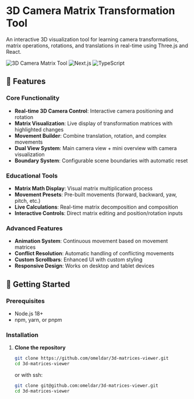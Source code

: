 # 3D Camera Matrix Transformation Tool

An interactive 3D visualization tool for learning camera transformations, matrix operations, rotations, and translations in real-time using Three.js and React.

![3D Camera Matrix Tool](https://img.shields.io/badge/Three.js-Interactive-blue) ![Next.js](https://img.shields.io/badge/Next.js-15-black) ![TypeScript](https://img.shields.io/badge/TypeScript-Ready-blue)

## 🎯 Features

### Core Functionality

- **Real-time 3D Camera Control**: Interactive camera positioning and rotation
- **Matrix Visualization**: Live display of transformation matrices with highlighted changes
- **Movement Builder**: Combine translation, rotation, and complex movements
- **Dual View System**: Main camera view + mini overview with camera visualization
- **Boundary System**: Configurable scene boundaries with automatic reset

### Educational Tools

- **Matrix Math Display**: Visual matrix multiplication process
- **Movement Presets**: Pre-built movements (forward, backward, yaw, pitch, etc.)
- **Live Calculations**: Real-time matrix decomposition and composition
- **Interactive Controls**: Direct matrix editing and position/rotation inputs

### Advanced Features

- **Animation System**: Continuous movement based on movement matrices
- **Conflict Resolution**: Automatic handling of conflicting movements
- **Custom Scrollbars**: Enhanced UI with custom styling
- **Responsive Design**: Works on desktop and tablet devices

## 🚀 Getting Started

### Prerequisites

- Node.js 18+
- npm, yarn, or pnpm

### Installation

1. **Clone the repository**
   ```bash
   git clone https://github.com/omeldar/3d-matrices-viewer.git
   cd 3d-matrices-viewer
   ```

   or with ssh:
   ```bash
   git clone git@github.com:omeldar/3d-matrices-viewer.git
   cd 3d-matrices-viewer
   ```
